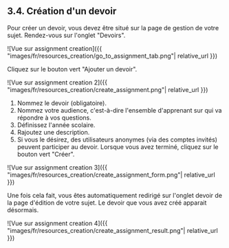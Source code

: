 ## 3.4. Création d'un devoir

Pour créer un devoir, vous devez être situé sur la page de gestion de votre sujet. Rendez-vous sur l'onglet "Devoirs".

![Vue sur assignment creation]({{ "images/fr/resources_creation/go_to_assignment_tab.png"| relative_url }})

Cliquez sur le bouton vert "Ajouter un devoir".

![Vue sur assignment creation 2]({{ "images/fr/resources_creation/create_assignment.png"| relative_url }})

1. Nommez le devoir (obligatoire).
2. Nommez votre audience, c'est-à-dire l'ensemble d'apprenant sur qui va répondre à vos questions.
3. Définissez l'année scolaire.
4. Rajoutez une description.
5. Si vous le désirez, des utilisateurs anonymes (via des comptes invités) peuvent participer au devoir.
Lorsque vous avez terminé, cliquez sur le bouton vert "Créer".

![Vue sur assignment creation 3]({{ "images/fr/resources_creation/create_assignment_form.png"| relative_url }})

Une fois cela fait, vous êtes automatiquement redirigé sur l'onglet devoir de la page d'édition de votre sujet. Le devoir que vous avez créé apparait désormais.

![Vue sur assignment creation 4]({{ "images/fr/resources_creation/create_assignment_result.png"| relative_url }})

